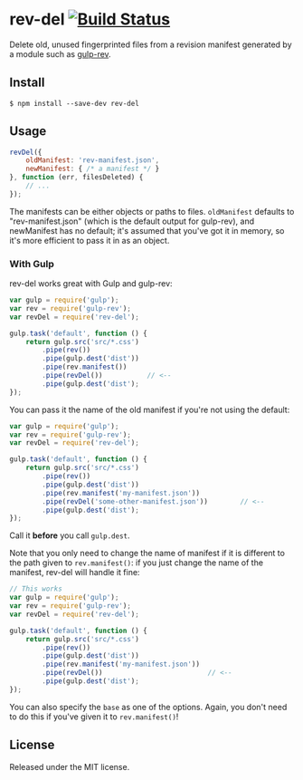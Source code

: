 # rev-del [![Build Status](https://travis-ci.org/callumacrae/rev-del.svg)](https://travis-ci.org/callumacrae/rev-del)

Delete old, unused fingerprinted files from a revision manifest generated by a
module such as [gulp-rev].

## Install

```
$ npm install --save-dev rev-del
```

## Usage

```js
revDel({
	oldManifest: 'rev-manifest.json',
	newManifest: { /* a manifest */ }
}, function (err, filesDeleted) {
	// ...
});
```

The manifests can be either objects or paths to files. `oldManifest` defaults
to "rev-manifest.json" (which is the default output for gulp-rev), and
newManifest has no default; it's assumed that you've got it in memory, so it's
more efficient to pass it in as an object.

### With Gulp

rev-del works great with Gulp and gulp-rev:

```js
var gulp = require('gulp');
var rev = require('gulp-rev');
var revDel = require('rev-del');

gulp.task('default', function () {
    return gulp.src('src/*.css')
        .pipe(rev())
        .pipe(gulp.dest('dist'))
        .pipe(rev.manifest())
        .pipe(revDel())           // <--
        .pipe(gulp.dest('dist');
});
```

You can pass it the name of the old manifest if you're not using the default:

```js
var gulp = require('gulp');
var rev = require('gulp-rev');
var revDel = require('rev-del');

gulp.task('default', function () {
    return gulp.src('src/*.css')
        .pipe(rev())
        .pipe(gulp.dest('dist'))
        .pipe(rev.manifest('my-manifest.json'))
        .pipe(revDel('some-other-manifest.json'))        // <--
        .pipe(gulp.dest('dist');
});
```

Call it **before** you call `gulp.dest`.

Note that you only need to change the name of manifest if it is different to
the path given to `rev.manifest()`: if you just change the name of the
manifest, rev-del will handle it fine:

```js
// This works
var gulp = require('gulp');
var rev = require('gulp-rev');
var revDel = require('rev-del');

gulp.task('default', function () {
    return gulp.src('src/*.css')
        .pipe(rev())
        .pipe(gulp.dest('dist'))
        .pipe(rev.manifest('my-manifest.json'))
        .pipe(revDel())                          // <--
        .pipe(gulp.dest('dist');
});
```

You can also specify the `base` as one of the options. Again, you don't need to
do this if you've given it to `rev.manifest()`!

## License

Released under the MIT license.


[gulp-rev]: https://github.com/sindresorhus/gulp-rev
